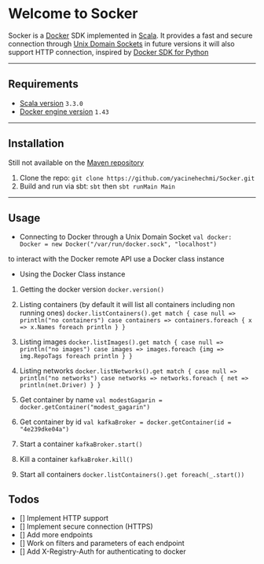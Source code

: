 # Welcome to Socker

Socker is a [Docker](https://docs.docker.com/get-started/overview/) SDK implemented in [Scala](https://www.scala-lang.org/).
It provides a fast and secure connection through [Unix Domain Sockets](https://en.wikipedia.org/wiki/Unix_domain_socket) in future versions it will also support HTTP connection, inspired by [Docker SDK for Python](https://docker-py.readthedocs.io/en/stable/)

---

## Requirements
- [Scala version](https://www.scala-lang.org/download/3.3.0.html) `3.3.0`
- [Docker engine version](https://docs.docker.com/engine/api/v1.43/) `1.43`

---

## Installation
Still not available on the [Maven repository](https://mvnrepository.com/) 
1. Clone the repo: `git clone https://github.com/yacinehechmi/Socker.git`
2. Build and run via sbt: `sbt` then `sbt runMain Main`

---

## Usage
- Connecting to Docker through a Unix Domain Socket
`val docker: Docker = new Docker("/var/run/docker.sock", "localhost")`

to interact with the Docker remote API use a Docker class instance
- Using the Docker Class instance

1. Getting the docker version
`docker.version()`


2. Listing containers (by default it will list all containers including non running ones)
`docker.listContainers().get match {
      case null => println("no containers")
      case containers => containers.foreach { x =>
        x.Names foreach println
      }
}`


3. Listing images
`docker.listImages().get match {
      case null => println("no images")
      case images => images.foreach {img =>
        img.RepoTags foreach println
      }
}`


4. Listing networks
`docker.listNetworks().get match {
      case null => println("no networks")
      case networks => networks.foreach { net =>
        println(net.Driver)
      }
}`


5. Get container by name 
`val modestGagarin = docker.getContainer("modest_gagarin")`


6.  Get container by id
`val kafkaBroker = docker.getContainer(id = "4e239dke04a")`


7. Start a container
`kafkaBroker.start()`


8. Kill a container
`kafkaBroker.kill()`


10. Start all containers
`docker.listContainers().get foreach(_.start())`

## Todos
- [] Implement HTTP support
- [] Implement secure connection (HTTPS)
- [] Add more endpoints
- [] Work on filters and parameters of each endpoint
- [] Add X-Registry-Auth for authenticating to docker
